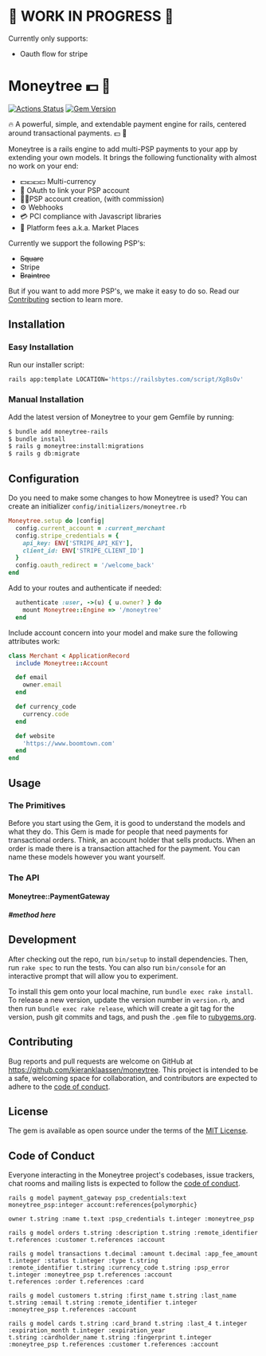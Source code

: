 # 🚧 WORK IN PROGRESS 🚧

Currently only supports:

- Oauth flow for stripe

# Moneytree 💵 🌴

[![Actions Status](https://github.com/kieranklaassen/moneytree/workflows/build/badge.svg)](https://github.com/kieranklaassen/moneytree/actions)
[![Gem Version](https://badge.fury.io/rb/moneytree-rails.svg)](https://badge.fury.io/rb/moneytree-rails)

🔥 A powerful, simple, and extendable payment engine for rails, centered around transactional payments. 💵 🌴

Moneytree is a rails engine to add multi-PSP payments to your app by extending your own models. It brings the following
functionality with almost no work on your end:

- 💵💶💷💴 Multi-currency
- 🔑 OAuth to link your PSP account
- 👩‍💻PSP account creation, (with commission)
- ⚙️ Webhooks
- 💳 PCI compliance with Javascript libraries
- 🧲 Platform fees a.k.a. Market Places

Currently we support the following PSP's:

- ~~Square~~
- Stripe
- ~~Braintree~~

But if you want to add more PSP's, we make it easy to do so. Read our
[Contributing](https://github.com/kieranklaassen/moneytree#contributing) section to learn more.

## Installation

### Easy Installation

Run our installer script:

```bash
rails app:template LOCATION='https://railsbytes.com/script/Xg8sOv'
```

### Manual Installation

Add the latest version of Moneytree to your gem Gemfile by running:

```bash
$ bundle add moneytree-rails
$ bundle install
$ rails g moneytree:install:migrations
$ rails g db:migrate
```

## Configuration

Do you need to make some changes to how Moneytree is used? You can create an initializer
`config/initializers/moneytree.rb`

```ruby
Moneytree.setup do |config|
  config.current_account = :current_merchant
  config.stripe_credentials = {
    api_key: ENV['STRIPE_API_KEY'],
    client_id: ENV['STRIPE_CLIENT_ID']
  }
  config.oauth_redirect = '/welcome_back'
end
```

Add to your routes and authenticate if needed:

```ruby
  authenticate :user, ->(u) { u.owner? } do
    mount Moneytree::Engine => '/moneytree'
  end
```

Include account concern into your model and make sure the following attributes work:

```ruby
class Merchant < ApplicationRecord
  include Moneytree::Account

  def email
    owner.email
  end

  def currency_code
    currency.code
  end

  def website
    'https://www.boomtown.com'
  end
end
```

## Usage

### The Primitives

Before you start using the Gem, it is good to understand the models and what they do. This Gem is made for people that
need payments for transactional orders. Think, an account holder that sells products. When an order is made there is a
transaction attached for the payment. You can name these models however you want yourself.

### The API

#### Moneytree::PaymentGateway

##### #method here

## Development

After checking out the repo, run `bin/setup` to install dependencies. Then, run `rake spec` to run the tests. You can
also run `bin/console` for an interactive prompt that will allow you to experiment.

To install this gem onto your local machine, run `bundle exec rake install`. To release a new version, update the
version number in `version.rb`, and then run `bundle exec rake release`, which will create a git tag for the version,
push git commits and tags, and push the `.gem` file to [rubygems.org](https://rubygems.org).

## Contributing

Bug reports and pull requests are welcome on GitHub at https://github.com/kieranklaassen/moneytree. This project is
intended to be a safe, welcoming space for collaboration, and contributors are expected to adhere to the
[code of conduct](https://github.com/kieranklaassen/moneytree/blob/master/CODE_OF_CONDUCT.md).

## License

The gem is available as open source under the terms of the [MIT License](https://opensource.org/licenses/MIT).

## Code of Conduct

Everyone interacting in the Moneytree project's codebases, issue trackers, chat rooms and mailing lists is expected to
follow the [code of conduct](https://github.com/kieranklaassen/moneytree/blob/master/CODE_OF_CONDUCT.md).

```
rails g model payment_gateway psp_credentials:text moneytree_psp:integer account:references{polymorphic}

owner t.string :name t.text :psp_credentials t.integer :moneytree_psp

rails g model orders t.string :description t.string :remote_identifier t.references :customer t.references :account

rails g model transactions t.decimal :amount t.decimal :app_fee_amount t.integer :status t.integer :type t.string
:remote_identifier t.string :currency_code t.string :psp_error t.integer :moneytree_psp t.references :account
t.references :order t.references :card

rails g model customers t.string :first_name t.string :last_name t.string :email t.string :remote_identifier t.integer
:moneytree_psp t.references :account

rails g model cards t.string :card_brand t.string :last_4 t.integer :expiration_month t.integer :expiration_year
t.string :cardholder_name t.string :fingerprint t.integer :moneytree_psp t.references :customer t.references :account

```
